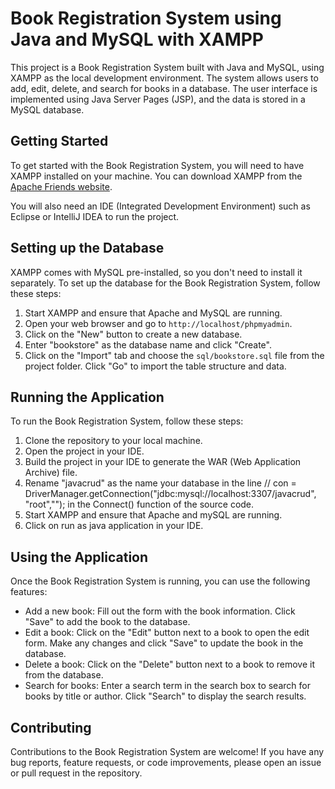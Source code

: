 # Book Registration System using Java and MySQL with XAMPP

This project is a Book Registration System built with Java and MySQL, using XAMPP as the local development environment. The system allows users to add, edit, delete, and search for books in a database. The user interface is implemented using Java Server Pages (JSP), and the data is stored in a MySQL database.

## Getting Started

To get started with the Book Registration System, you will need to have XAMPP installed on your machine. You can download XAMPP from the [Apache Friends website](https://www.apachefriends.org/download.html).

You will also need an IDE (Integrated Development Environment) such as Eclipse or IntelliJ IDEA to run the project.

## Setting up the Database

XAMPP comes with MySQL pre-installed, so you don't need to install it separately. To set up the database for the Book Registration System, follow these steps:

1. Start XAMPP and ensure that Apache and MySQL are running.
2. Open your web browser and go to `http://localhost/phpmyadmin`.
3. Click on the "New" button to create a new database.
4. Enter "bookstore" as the database name and click "Create".
5. Click on the "Import" tab and choose the `sql/bookstore.sql` file from the project folder. Click "Go" to import the table structure and data.

## Running the Application

To run the Book Registration System, follow these steps:

1. Clone the repository to your local machine.
2. Open the project in your IDE.
3. Build the project in your IDE to generate the WAR (Web Application Archive) file.
4. Rename "javacrud" as the name your database in the line 
// con = DriverManager.getConnection("jdbc:mysql://localhost:3307/javacrud", "root",""); 
in the Connect() function of the source code.
5. Start XAMPP and ensure that Apache and mySQL are running.
6. Click on run as java application in your IDE.

## Using the Application

Once the Book Registration System is running, you can use the following features:

- Add a new book: Fill out the form with the book information. Click "Save" to add the book to the database.
- Edit a book: Click on the "Edit" button next to a book to open the edit form. Make any changes and click "Save" to update the book in the database.
- Delete a book: Click on the "Delete" button next to a book to remove it from the database.
- Search for books: Enter a search term in the search box to search for books by title or author. Click "Search" to display the search results.

## Contributing

Contributions to the Book Registration System are welcome! If you have any bug reports, feature requests, or code improvements, please open an issue or pull request in the repository.
